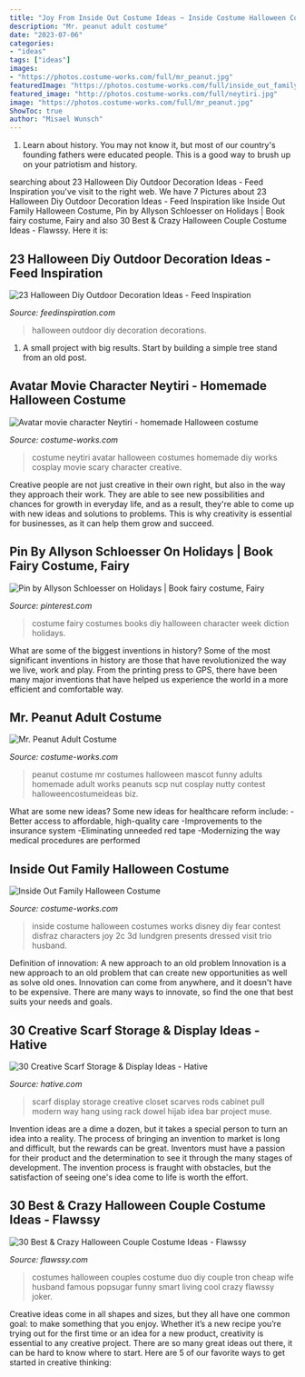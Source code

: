 ```yaml
---
title: "Joy From Inside Out Costume Ideas ~ Inside Costume Halloween Costumes Works Disney Diy Fear Contest Disfraz Characters Joy 2c 3d Lundgren Presents Dressed Visit Trio Husband"
description: "Mr. peanut adult costume"
date: "2023-07-06"
categories:
- "ideas"
tags: ["ideas"]
images:
- "https://photos.costume-works.com/full/mr_peanut.jpg"
featuredImage: "https://photos.costume-works.com/full/inside_out_family3.jpg"
featured_image: "http://photos.costume-works.com/full/neytiri.jpg"
image: "https://photos.costume-works.com/full/mr_peanut.jpg"
ShowToc: true
author: "Misael Wunsch"
---
```



1) Learn about history. You may not know it, but most of our country's founding fathers were educated people. This is a good way to brush up on your patriotism and history. 

	

		
searching about 23 Halloween Diy Outdoor Decoration Ideas - Feed Inspiration you've visit to the right web. We have 7 Pictures about 23 Halloween Diy Outdoor Decoration Ideas - Feed Inspiration like Inside Out Family Halloween Costume, Pin by Allyson Schloesser on Holidays | Book fairy costume, Fairy and also 30 Best &amp; Crazy Halloween Couple Costume Ideas - Flawssy. Here it is:
		
    
## 23 Halloween Diy Outdoor Decoration Ideas - Feed Inspiration

<img loading=lazy src="http://feedinspiration.com/wp-content/uploads/2016/09/Best-Outdoor-Halloween-Decorations.jpg" onerror="this.onerror=null;this.src='https://tse4.mm.bing.net/th?id=OIP.TSzoxkOTKEng7e0QugZP3AHaJ4&amp;pid=15.1';" alt="23 Halloween Diy Outdoor Decoration Ideas - Feed Inspiration">

_Source: feedinspiration.com_

>halloween outdoor diy decoration decorations. 

	

1. A small project with big results. Start by building a simple tree stand from an old post.

    
## Avatar Movie Character Neytiri - Homemade Halloween Costume

<img loading=lazy src="http://photos.costume-works.com/full/neytiri.jpg" onerror="this.onerror=null;this.src='https://tse1.mm.bing.net/th?id=OIP.FuyCuTkqeCpLaIiT1HZFjQHaLv&amp;pid=15.1';" alt="Avatar movie character Neytiri - homemade Halloween costume">

_Source: costume-works.com_

>costume neytiri avatar halloween costumes homemade diy works cosplay movie scary character creative. 

	

Creative people are not just creative in their own right, but also in the way they approach their work. They are able to see new possibilities and chances for growth in everyday life, and as a result, they're able to come up with new ideas and solutions to problems. This is why creativity is essential for businesses, as it can help them grow and succeed.

    
## Pin By Allyson Schloesser On Holidays | Book Fairy Costume, Fairy

<img loading=lazy src="https://i.pinimg.com/736x/92/c8/ff/92c8ff70e9a3a6de57f186b1a54ee60f--book-fairy-costume-book-costumes.jpg" onerror="this.onerror=null;this.src='https://tse2.mm.bing.net/th?id=OIP.tGMxwj6M8W-w5_FTezvXjgHaJ3&amp;pid=15.1';" alt="Pin by Allyson Schloesser on Holidays | Book fairy costume, Fairy">

_Source: pinterest.com_

>costume fairy costumes books diy halloween character week diction holidays. 

	

What are some of the biggest inventions in history?
Some of the most significant inventions in history are those that have revolutionized the way we live, work and play. From the printing press to GPS, there have been many major inventions that have helped us experience the world in a more efficient and comfortable way.

    
## Mr. Peanut Adult Costume

<img loading=lazy src="https://photos.costume-works.com/full/mr_peanut.jpg" onerror="this.onerror=null;this.src='https://tse4.mm.bing.net/th?id=OIP.9gJ1aecj-VTgvHjp8usQ4AHaNH&amp;pid=15.1';" alt="Mr. Peanut Adult Costume">

_Source: costume-works.com_

>peanut costume mr costumes halloween mascot funny adults homemade adult works peanuts scp nut cosplay nutty contest halloweencostumeideas biz. 

	

What are some new ideas?
Some new ideas for healthcare reform include: 
-Better access to affordable, high-quality care 
-Improvements to the insurance system 
-Eliminating unneeded red tape 
-Modernizing the way medical procedures are performed

    
## Inside Out Family Halloween Costume

<img loading=lazy src="https://photos.costume-works.com/full/inside_out_family3.jpg" onerror="this.onerror=null;this.src='https://tse2.mm.bing.net/th?id=OIP.Pcos8uVdZBhymuXWyWcpqgHaLH&amp;pid=15.1';" alt="Inside Out Family Halloween Costume">

_Source: costume-works.com_

>inside costume halloween costumes works disney diy fear contest disfraz characters joy 2c 3d lundgren presents dressed visit trio husband. 

	

Definition of innovation: A new approach to an old problem
Innovation is a new approach to an old problem that can create new opportunities as well as solve old ones. Innovation can come from anywhere, and it doesn't have to be expensive. There are many ways to innovate, so find the one that best suits your needs and goals.

    
## 30 Creative Scarf Storage &amp; Display Ideas - Hative

<img loading=lazy src="https://hative.com/wp-content/uploads/2015/03/scarf-storage-ideas/22-creative-scarf-storage-and-display-ideas.jpg" onerror="this.onerror=null;this.src='https://tse3.mm.bing.net/th?id=OIP.0ImfrkyXxX1z0jJL7FmPOQHaLF&amp;pid=15.1';" alt="30 Creative Scarf Storage &amp; Display Ideas - Hative">

_Source: hative.com_

>scarf display storage creative closet scarves rods cabinet pull modern way hang using rack dowel hijab idea bar project muse. 

	

Invention ideas are a dime a dozen, but it takes a special person to turn an idea into a reality. The process of bringing an invention to market is long and difficult, but the rewards can be great. Inventors must have a passion for their product and the determination to see it through the many stages of development. The invention process is fraught with obstacles, but the satisfaction of seeing one's idea come to life is worth the effort.

    
## 30 Best &amp; Crazy Halloween Couple Costume Ideas - Flawssy

<img loading=lazy src="http://flawssy.com/wp-content/uploads/2016/05/Tron-Duo.jpg" onerror="this.onerror=null;this.src='https://tse1.mm.bing.net/th?id=OIP.OSohtiOBCzDRyWftevheoQHaGy&amp;pid=15.1';" alt="30 Best &amp; Crazy Halloween Couple Costume Ideas - Flawssy">

_Source: flawssy.com_

>costumes halloween couples costume duo diy couple tron cheap wife husband famous popsugar funny smart living cool crazy flawssy joker. 

	

Creative ideas come in all shapes and sizes, but they all have one common goal: to make something that you enjoy. Whether it’s a new recipe you’re trying out for the first time or an idea for a new product, creativity is essential to any creative project. There are so many great ideas out there, it can be hard to know where to start. Here are 5 of our favorite ways to get started in creative thinking: 

